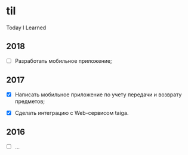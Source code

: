 # til
Today I Learned

## 2018

- [ ] Разработать мобильное приложение;


## 2017

- [x] Написать мобильное приложение по учету передачи и возврату предметов;
- [x] Сделать интеграцию с Web-сервисом taiga.


## 2016

- [ ] ...
